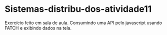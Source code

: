 # Sistemas-distribu-dos-atividade11
Exercício feito em sala de aula. Consumindo uma API pelo javascript usando FATCH e exibindo dados na tela. 
